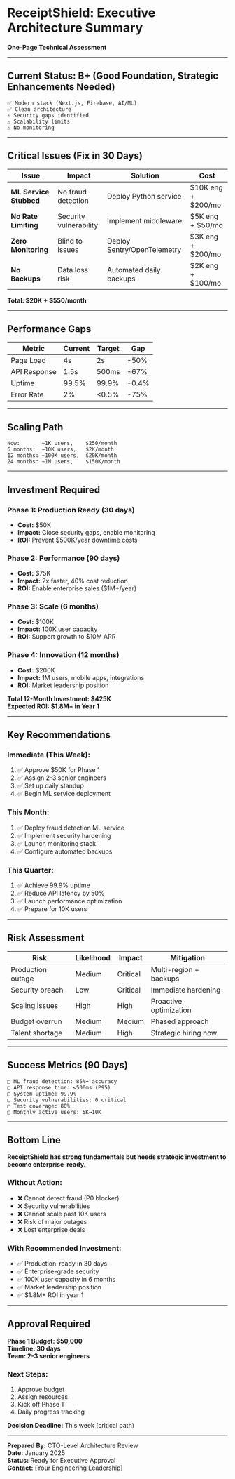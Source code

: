 # ReceiptShield: Executive Architecture Summary

**One-Page Technical Assessment**

---

## Current Status: **B+ (Good Foundation, Strategic Enhancements Needed)**

```
✅ Modern stack (Next.js, Firebase, AI/ML)
✅ Clean architecture
⚠️ Security gaps identified
⚠️ Scalability limits
⚠️ No monitoring
```

---

## Critical Issues (Fix in 30 Days)

| Issue | Impact | Solution | Cost |
|-------|--------|----------|------|
| **ML Service Stubbed** | No fraud detection | Deploy Python service | $10K eng + $200/mo |
| **No Rate Limiting** | Security vulnerability | Implement middleware | $5K eng + $50/mo |
| **Zero Monitoring** | Blind to issues | Deploy Sentry/OpenTelemetry | $3K eng + $200/mo |
| **No Backups** | Data loss risk | Automated daily backups | $2K eng + $100/mo |

**Total: $20K + $550/month**

---

## Performance Gaps

| Metric | Current | Target | Gap |
|--------|---------|--------|-----|
| Page Load | 4s | 2s | -50% |
| API Response | 1.5s | 500ms | -67% |
| Uptime | 99.5% | 99.9% | -0.4% |
| Error Rate | 2% | <0.5% | -75% |

---

## Scaling Path

```
Now:       ~1K users,    $250/month
6 months:  ~10K users,   $2K/month
12 months: ~100K users,  $20K/month
24 months: ~1M users,    $150K/month
```

---

## Investment Required

### Phase 1: Production Ready (30 days)
- **Cost:** $50K
- **Impact:** Close security gaps, enable monitoring
- **ROI:** Prevent $500K/year downtime costs

### Phase 2: Performance (90 days)
- **Cost:** $75K
- **Impact:** 2x faster, 40% cost reduction
- **ROI:** Enable enterprise sales ($1M+/year)

### Phase 3: Scale (6 months)
- **Cost:** $100K
- **Impact:** 100K user capacity
- **ROI:** Support growth to $10M ARR

### Phase 4: Innovation (12 months)
- **Cost:** $200K
- **Impact:** 1M users, mobile apps, integrations
- **ROI:** Market leadership position

**Total 12-Month Investment: $425K**  
**Expected ROI: $1.8M+ in Year 1**

---

## Key Recommendations

### Immediate (This Week):
1. ✅ Approve $50K for Phase 1
2. ✅ Assign 2-3 senior engineers
3. ✅ Set up daily standup
4. ✅ Begin ML service deployment

### This Month:
1. ✅ Deploy fraud detection ML service
2. ✅ Implement security hardening
3. ✅ Launch monitoring stack
4. ✅ Configure automated backups

### This Quarter:
1. ✅ Achieve 99.9% uptime
2. ✅ Reduce API latency by 50%
3. ✅ Launch performance optimization
4. ✅ Prepare for 10K users

---

## Risk Assessment

| Risk | Likelihood | Impact | Mitigation |
|------|------------|--------|------------|
| Production outage | Medium | Critical | Multi-region + backups |
| Security breach | Low | Critical | Immediate hardening |
| Scaling issues | High | High | Proactive optimization |
| Budget overrun | Medium | Medium | Phased approach |
| Talent shortage | Medium | High | Strategic hiring now |

---

## Success Metrics (90 Days)

```
□ ML fraud detection: 85%+ accuracy
□ API response time: <500ms (P95)
□ System uptime: 99.9%
□ Security vulnerabilities: 0 critical
□ Test coverage: 80%
□ Monthly active users: 5K→10K
```

---

## Bottom Line

**ReceiptShield has strong fundamentals but needs strategic investment to become enterprise-ready.**

### Without Action:
- ❌ Cannot detect fraud (P0 blocker)
- ❌ Security vulnerabilities
- ❌ Cannot scale past 10K users
- ❌ Risk of major outages
- ❌ Lost enterprise deals

### With Recommended Investment:
- ✅ Production-ready in 30 days
- ✅ Enterprise-grade security
- ✅ 100K user capacity in 6 months
- ✅ Market leadership position
- ✅ $1.8M+ ROI in year 1

---

## Approval Required

**Phase 1 Budget: $50,000**  
**Timeline: 30 days**  
**Team: 2-3 senior engineers**  

### Next Steps:
1. Approve budget
2. Assign resources
3. Kick off Phase 1
4. Daily progress tracking

**Decision Deadline:** This week (critical path)

---

**Prepared By:** CTO-Level Architecture Review  
**Date:** January 2025  
**Status:** Ready for Executive Approval  
**Contact:** [Your Engineering Leadership]


